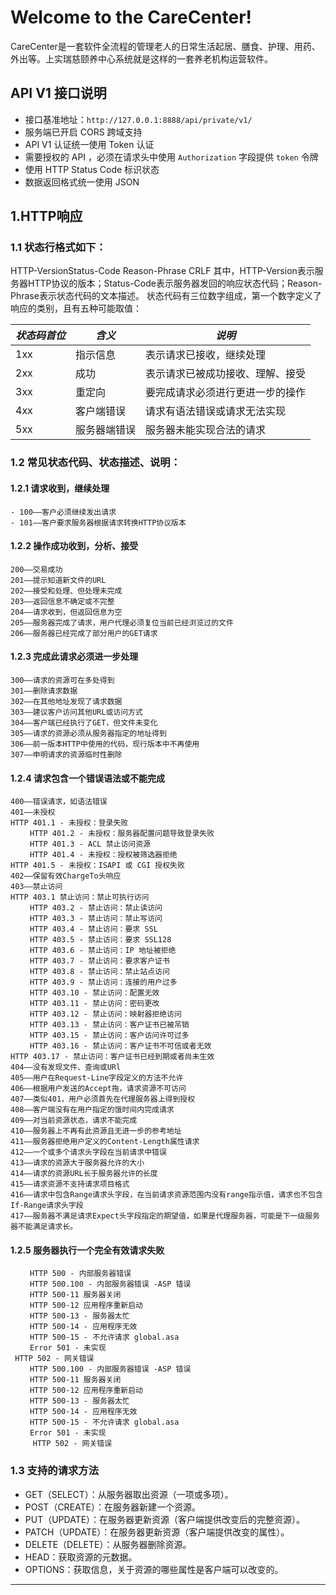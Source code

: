 # Welcome to the CareCenter!
CareCenter是一套软件全流程的管理老人的日常生活起居、膳食、护理、用药、外出等。上实瑞慈颐养中心系统就是这样的一套养老机构运营软件。

##  API V1 接口说明

- 接口基准地址：`http://127.0.0.1:8888/api/private/v1/`
- 服务端已开启 CORS 跨域支持
- API V1 认证统一使用 Token 认证
- 需要授权的 API ，必须在请求头中使用 `Authorization` 字段提供 `token` 令牌
- 使用 HTTP Status Code 标识状态
- 数据返回格式统一使用 JSON

## 1.HTTP响应
### 1.1 状态行格式如下：
HTTP-VersionStatus-Code Reason-Phrase CRLF
其中，HTTP-Version表示服务器HTTP协议的版本；Status-Code表示服务器发回的响应状态代码；Reason-Phrase表示状态代码的文本描述。
状态代码有三位数字组成，第一个数字定义了响应的类别，且有五种可能取值：

|*状态码首位*   |*含义*   |*说明*   |
|---|---|---|
|1xx   |指示信息   |表示请求已接收，继续处理   |
|2xx   |成功   |表示请求已被成功接收、理解、接受   | 
|3xx   |重定向   |要完成请求必须进行更进一步的操作   |
|4xx   |客户端错误   |请求有语法错误或请求无法实现   |
|5xx   |服务器端错误   |服务器未能实现合法的请求   |

### 1.2 常见状态代码、状态描述、说明：
#### 1.2.1 请求收到，继续处理
```
- 100——客户必须继续发出请求
- 101——客户要求服务器根据请求转换HTTP协议版本
```
#### 1.2.2 操作成功收到，分析、接受
```
200——交易成功
201——提示知道新文件的URL
202——接受和处理、但处理未完成
203——返回信息不确定或不完整
204——请求收到，但返回信息为空
205——服务器完成了请求，用户代理必须复位当前已经浏览过的文件
206——服务器已经完成了部分用户的GET请求
```
#### 1.2.3 完成此请求必须进一步处理
```
300——请求的资源可在多处得到
301——删除请求数据
302——在其他地址发现了请求数据
303——建议客户访问其他URL或访问方式
304——客户端已经执行了GET，但文件未变化
305——请求的资源必须从服务器指定的地址得到
306——前一版本HTTP中使用的代码，现行版本中不再使用
307——申明请求的资源临时性删除
```
#### 1.2.4 请求包含一个错误语法或不能完成
```
400——错误请求，如语法错误
401——未授权
HTTP 401.1 - 未授权：登录失败
　　 HTTP 401.2 - 未授权：服务器配置问题导致登录失败
　　 HTTP 401.3 - ACL 禁止访问资源
　　 HTTP 401.4 - 未授权：授权被筛选器拒绝
HTTP 401.5 - 未授权：ISAPI 或 CGI 授权失败
402——保留有效ChargeTo头响应
403——禁止访问
HTTP 403.1 禁止访问：禁止可执行访问
　　 HTTP 403.2 - 禁止访问：禁止读访问
　　 HTTP 403.3 - 禁止访问：禁止写访问
　　 HTTP 403.4 - 禁止访问：要求 SSL
　　 HTTP 403.5 - 禁止访问：要求 SSL128
　　 HTTP 403.6 - 禁止访问：IP 地址被拒绝
　　 HTTP 403.7 - 禁止访问：要求客户证书
　　 HTTP 403.8 - 禁止访问：禁止站点访问
　　 HTTP 403.9 - 禁止访问：连接的用户过多
　　 HTTP 403.10 - 禁止访问：配置无效
　　 HTTP 403.11 - 禁止访问：密码更改
　　 HTTP 403.12 - 禁止访问：映射器拒绝访问
　　 HTTP 403.13 - 禁止访问：客户证书已被吊销
　　 HTTP 403.15 - 禁止访问：客户访问许可过多
　　 HTTP 403.16 - 禁止访问：客户证书不可信或者无效
HTTP 403.17 - 禁止访问：客户证书已经到期或者尚未生效
404——没有发现文件、查询或URl
405——用户在Request-Line字段定义的方法不允许
406——根据用户发送的Accept拖，请求资源不可访问
407——类似401，用户必须首先在代理服务器上得到授权
408——客户端没有在用户指定的饿时间内完成请求
409——对当前资源状态，请求不能完成
410——服务器上不再有此资源且无进一步的参考地址
411——服务器拒绝用户定义的Content-Length属性请求
412——一个或多个请求头字段在当前请求中错误
413——请求的资源大于服务器允许的大小
414——请求的资源URL长于服务器允许的长度
415——请求资源不支持请求项目格式
416——请求中包含Range请求头字段，在当前请求资源范围内没有range指示值，请求也不包含If-Range请求头字段
417——服务器不满足请求Expect头字段指定的期望值，如果是代理服务器，可能是下一级服务器不能满足请求长。
```
#### 1.2.5 服务器执行一个完全有效请求失败
```
　　 HTTP 500 - 内部服务器错误
　　 HTTP 500.100 - 内部服务器错误 -ASP 错误
　　 HTTP 500-11 服务器关闭
　　 HTTP 500-12 应用程序重新启动
　　 HTTP 500-13 - 服务器太忙
　　 HTTP 500-14 - 应用程序无效
　　 HTTP 500-15 - 不允许请求 global.asa
　　 Error 501 - 未实现
 HTTP 502 - 网关错误
　　 HTTP 500.100 - 内部服务器错误 -ASP 错误
　　 HTTP 500-11 服务器关闭
　　 HTTP 500-12 应用程序重新启动
　　 HTTP 500-13 - 服务器太忙
　　 HTTP 500-14 - 应用程序无效
　　 HTTP 500-15 - 不允许请求 global.asa
　　 Error 501 - 未实现
     HTTP 502 - 网关错误
```
### 1.3 支持的请求方法

- GET（SELECT）：从服务器取出资源（一项或多项）。
- POST（CREATE）：在服务器新建一个资源。
- PUT（UPDATE）：在服务器更新资源（客户端提供改变后的完整资源）。
- PATCH（UPDATE）：在服务器更新资源（客户端提供改变的属性）。
- DELETE（DELETE）：从服务器删除资源。
- HEAD：获取资源的元数据。
- OPTIONS：获取信息，关于资源的哪些属性是客户端可以改变的。
------